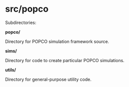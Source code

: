 src/popco
=======

Subdirectories:

**popco/**

Directory for POPCO simulation framework source.

**sims/**

Directory for code to create particular POPCO simulations.

**utils/**

Directory for general-purpose utility code.
